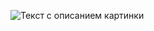 <image
  src="/Practice_1/Task1.jpg"
  alt="Текст с описанием картинки"
  caption="Подпись под картинкой">

